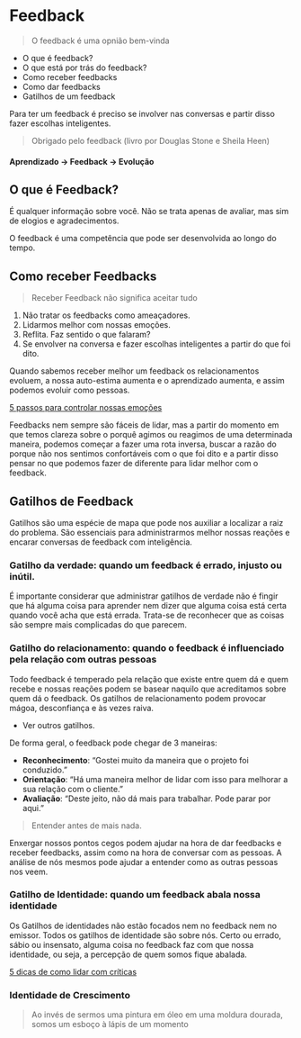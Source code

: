 # Feedback

>O feedback é uma opnião bem-vinda

* O que é feedback?
* O que está por trás do feedback?
* Como receber feedbacks
* Como dar feedbacks
* Gatilhos de um feedback

Para ter um feedback é preciso se involver nas conversas e partir disso fazer escolhas inteligentes.

>Obrigado pelo feedback (livro por Douglas Stone e Sheila Heen)

#### Aprendizado -> Feedback -> Evolução

## O que é Feedback?

É qualquer informação sobre você. Não se trata apenas de avaliar, mas sim de elogios e agradecimentos.

O feedback é uma competência que pode ser desenvolvida ao longo do tempo.

## Como receber Feedbacks

>Receber Feedback não significa aceitar tudo

1. Não tratar os feedbacks como ameaçadores.
2. Lidarmos melhor com nossas emoções.
3. Reflita. Faz sentido o que falaram?
4. Se envolver na conversa e fazer escolhas inteligentes a partir do que foi dito.

Quando sabemos receber melhor um feedback os relacionamentos evoluem, a nossa auto-estima aumenta e o aprendizado aumenta, e assim podemos evoluir como pessoas.

[5 passos para controlar nossas emoções](http://focuslife.com.br/como-controlar-suas-emocoes/)

Feedbacks nem sempre são fáceis de lidar, mas a partir do momento em que temos clareza sobre o porquê agimos ou reagimos de uma determinada maneira, podemos começar a fazer uma rota inversa, buscar a razão do porque não nos sentimos confortáveis com o que foi dito e a partir disso pensar no que podemos fazer de diferente para lidar melhor com o feedback.

## Gatilhos de Feedback

Gatilhos são uma espécie de mapa que pode nos auxiliar a localizar a raiz do problema. São essenciais para administrarmos melhor nossas reações e encarar conversas de feedback com inteligência.

### Gatilho da verdade: quando um feedback é errado, injusto ou inútil.

É importante considerar que administrar gatilhos de verdade não é fingir que há alguma coisa para aprender nem dizer que alguma coisa está certa quando você acha que está errada. Trata-se de reconhecer que as coisas são sempre mais complicadas do que parecem.

### Gatilho do relacionamento: quando o feedback é influenciado pela relação com outras pessoas

Todo feedback é temperado pela relação que existe entre quem dá e quem recebe e nossas reações podem se basear naquilo que acreditamos sobre quem dá o feedback. Os gatilhos de relacionamento podem provocar mágoa, desconfiança e às vezes raiva. 

* Ver outros gatilhos.

De forma geral, o feedback pode chegar de 3 maneiras:

* __Reconhecimento__: “Gostei muito da maneira que o projeto foi conduzido.”
* __Orientação__: “Há uma maneira melhor de lidar com isso para melhorar a sua relação com o cliente.”
* __Avaliação__: “Deste jeito, não dá mais para trabalhar. Pode parar por aqui.”

>Entender antes de mais nada.

Enxergar nossos pontos cegos podem ajudar na hora de dar feedbacks e receber feedbacks, assim como na hora de conversar com as pessoas. A análise de nós mesmos pode ajudar a entender como as outras pessoas nos veem.

### Gatilho de Identidade: quando um feedback abala nossa identidade

Os Gatilhos de identidades não estão focados nem no feedback nem no emissor. Todos os gatilhos de identidade são sobre nós. Certo ou errado, sábio ou insensato, alguma coisa no feedback faz com que nossa identidade, ou seja, a percepção de quem somos fique abalada.

[5 dicas de como lidar com críticas](https://saiadolugar.com.br/5-excelentes-dicas-sobre-como-lidar-com-criticas/)

### Identidade de Crescimento

>Ao invés de sermos uma pintura em óleo em uma moldura dourada, somos um esboço à lápis de um momento

